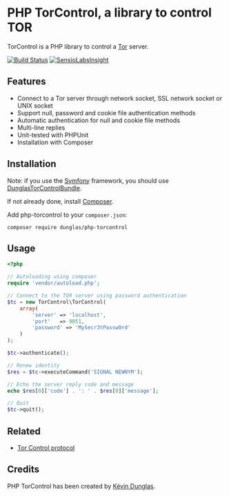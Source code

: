 PHP TorControl, a library to control TOR
========================================

TorControl is a PHP library to control a [Tor](https://www.torproject.org/) server.

[![Build Status](https://travis-ci.org/dunglas/php-torcontrol.png?branch=master)](https://travis-ci.org/dunglas/php-torcontrol)
[![SensioLabsInsight](https://insight.sensiolabs.com/projects/82838db8-eff6-42bb-b4b6-c2d128a62d98/mini.png)](https://insight.sensiolabs.com/projects/82838db8-eff6-42bb-b4b6-c2d128a62d98)

Features
--------

* Connect to a Tor server through network socket, SSL network socket or UNIX socket
* Support null, password and cookie file authentication methods
* Automatic authentication for null and cookie file methods
* Multi-line replies
* Unit-tested with PHPUnit
* Installation with Composer

Installation
------------

Note: if you use the [Symfony](http://symfony.com) framework, you should use [DunglasTorControlBundle](https://github.com/dunglas/DunglasTorControlBundle).

If not already done, install [Composer](http://getcomposer.org/).

Add php-torcontrol to your `composer.json`:

    composer require dunglas/php-torcontrol

Usage
-----

```php
<?php

// Autoloading using composer
require 'vendor/autoload.php';

// Connect to the TOR server using password authentication
$tc = new TorControl\TorControl(
    array(
        'server' => 'localhost',
        'port'   => 9051,
        'password' => 'MySecr3tPassw0rd'
    )
);

$tc->authenticate();

// Renew identity
$res = $tc->executeCommand('SIGNAL NEWNYM');

// Echo the server reply code and message
echo $res[0]['code'] . ': ' . $res[0]['message'];

// Quit
$tc->quit();

```

Related
-------

* [Tor Control protocol](https://gitweb.torproject.org/torspec.git/blob_plain/HEAD:/control-spec.txt)

Credits
-------

PHP TorControl has been created by [Kévin Dunglas](http://dunglas.fr).
